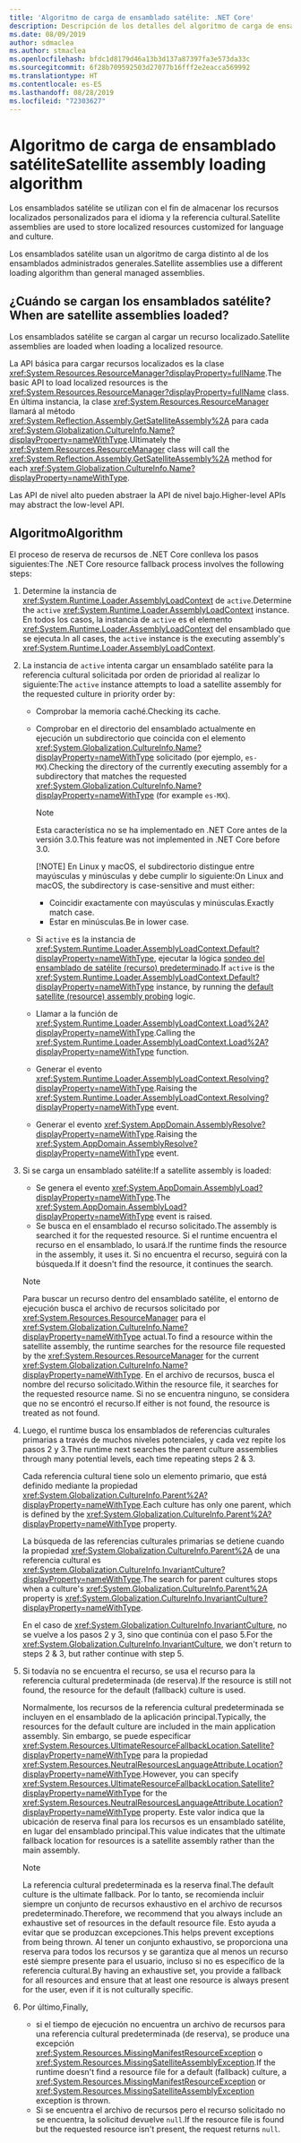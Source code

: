```yaml
---
title: 'Algoritmo de carga de ensamblado satélite: .NET Core'
description: Descripción de los detalles del algoritmo de carga de ensamblado satélite en .NET Core
ms.date: 08/09/2019
author: sdmaclea
ms.author: stmaclea
ms.openlocfilehash: bfdc1d8179d46a13b3d137a87397fa3e573da33c
ms.sourcegitcommit: 6f28b709592503d27077b16fff2e2eacca569992
ms.translationtype: HT
ms.contentlocale: es-ES
ms.lasthandoff: 08/28/2019
ms.locfileid: "72303627"
---
```

# <a name="satellite-assembly-loading-algorithm"></a><span data-ttu-id="f739c-103">Algoritmo de carga de ensamblado satélite</span><span class="sxs-lookup"><span data-stu-id="f739c-103">Satellite assembly loading algorithm</span></span>

<span data-ttu-id="f739c-104">Los ensamblados satélite se utilizan con el fin de almacenar los recursos localizados personalizados para el idioma y la referencia cultural.</span><span class="sxs-lookup"><span data-stu-id="f739c-104">Satellite assemblies are used to store localized resources customized for language and culture.</span></span>

<span data-ttu-id="f739c-105">Los ensamblados satélite usan un algoritmo de carga distinto al de los ensamblados administrados generales.</span><span class="sxs-lookup"><span data-stu-id="f739c-105">Satellite assemblies use a different loading algorithm than general managed assemblies.</span></span>

## <a name="when-are-satellite-assemblies-loaded"></a><span data-ttu-id="f739c-106">¿Cuándo se cargan los ensamblados satélite?</span><span class="sxs-lookup"><span data-stu-id="f739c-106">When are satellite assemblies loaded?</span></span>

<span data-ttu-id="f739c-107">Los ensamblados satélite se cargan al cargar un recurso localizado.</span><span class="sxs-lookup"><span data-stu-id="f739c-107">Satellite assemblies are loaded when loading a localized resource.</span></span>

<span data-ttu-id="f739c-108">La API básica para cargar recursos localizados es la clase <xref:System.Resources.ResourceManager?displayProperty=fullName>.</span><span class="sxs-lookup"><span data-stu-id="f739c-108">The basic API to load localized resources is the <xref:System.Resources.ResourceManager?displayProperty=fullName> class.</span></span> <span data-ttu-id="f739c-109">En última instancia, la clase <xref:System.Resources.ResourceManager> llamará al método <xref:System.Reflection.Assembly.GetSatelliteAssembly%2A> para cada <xref:System.Globalization.CultureInfo.Name?displayProperty=nameWithType>.</span><span class="sxs-lookup"><span data-stu-id="f739c-109">Ultimately the <xref:System.Resources.ResourceManager> class will call the <xref:System.Reflection.Assembly.GetSatelliteAssembly%2A> method for each <xref:System.Globalization.CultureInfo.Name?displayProperty=nameWithType>.</span></span>

<span data-ttu-id="f739c-110">Las API de nivel alto pueden abstraer la API de nivel bajo.</span><span class="sxs-lookup"><span data-stu-id="f739c-110">Higher-level APIs may abstract the low-level API.</span></span>

## <a name="algorithm"></a><span data-ttu-id="f739c-111">Algoritmo</span><span class="sxs-lookup"><span data-stu-id="f739c-111">Algorithm</span></span>

<span data-ttu-id="f739c-112">El proceso de reserva de recursos de .NET Core conlleva los pasos siguientes:</span><span class="sxs-lookup"><span data-stu-id="f739c-112">The .NET Core resource fallback process involves the following steps:</span></span>

1. <span data-ttu-id="f739c-113">Determine la instancia de <xref:System.Runtime.Loader.AssemblyLoadContext> de `active`.</span><span class="sxs-lookup"><span data-stu-id="f739c-113">Determine the `active` <xref:System.Runtime.Loader.AssemblyLoadContext> instance.</span></span> <span data-ttu-id="f739c-114">En todos los casos, la instancia de `active` es el elemento <xref:System.Runtime.Loader.AssemblyLoadContext> del ensamblado que se ejecuta.</span><span class="sxs-lookup"><span data-stu-id="f739c-114">In all cases, the `active` instance is the executing assembly's <xref:System.Runtime.Loader.AssemblyLoadContext>.</span></span>

2. <span data-ttu-id="f739c-115">La instancia de `active` intenta cargar un ensamblado satélite para la referencia cultural solicitada por orden de prioridad al realizar lo siguiente:</span><span class="sxs-lookup"><span data-stu-id="f739c-115">The `active` instance attempts to load a satellite assembly for the requested culture in priority order by:</span></span>
    - <span data-ttu-id="f739c-116">Comprobar la memoria caché.</span><span class="sxs-lookup"><span data-stu-id="f739c-116">Checking its cache.</span></span>
    - <span data-ttu-id="f739c-117">Comprobar en el directorio del ensamblado actualmente en ejecución un subdirectorio que coincida con el elemento <xref:System.Globalization.CultureInfo.Name?displayProperty=nameWithType> solicitado (por ejemplo, `es-MX`).</span><span class="sxs-lookup"><span data-stu-id="f739c-117">Checking the directory of the currently executing assembly for a subdirectory that matches the requested <xref:System.Globalization.CultureInfo.Name?displayProperty=nameWithType> (for example `es-MX`).</span></span>

        > [!NOTE]
        > <span data-ttu-id="f739c-118">Esta característica no se ha implementado en .NET Core antes de la versión 3.0.</span><span class="sxs-lookup"><span data-stu-id="f739c-118">This feature was not implemented in .NET Core before 3.0.</span></span>
        >
        > [!NOTE]
        > <span data-ttu-id="f739c-119">En Linux y macOS, el subdirectorio distingue entre mayúsculas y minúsculas y debe cumplir lo siguiente:</span><span class="sxs-lookup"><span data-stu-id="f739c-119">On Linux and macOS, the subdirectory is case-sensitive and must either:</span></span>
        > - <span data-ttu-id="f739c-120">Coincidir exactamente con mayúsculas y minúsculas.</span><span class="sxs-lookup"><span data-stu-id="f739c-120">Exactly match case.</span></span>
        > - <span data-ttu-id="f739c-121">Estar en minúsculas.</span><span class="sxs-lookup"><span data-stu-id="f739c-121">Be in lower case.</span></span>

    - <span data-ttu-id="f739c-122">Si `active` es la instancia de <xref:System.Runtime.Loader.AssemblyLoadContext.Default?displayProperty=nameWithType>, ejecutar la lógica [sondeo del ensamblado de satélite (recurso) predeterminado](default-probing.md#satellite-resource-assembly-probing).</span><span class="sxs-lookup"><span data-stu-id="f739c-122">If `active` is the <xref:System.Runtime.Loader.AssemblyLoadContext.Default?displayProperty=nameWithType> instance, by running the [default satellite (resource) assembly probing](default-probing.md#satellite-resource-assembly-probing) logic.</span></span>

    - <span data-ttu-id="f739c-123">Llamar a la función de <xref:System.Runtime.Loader.AssemblyLoadContext.Load%2A?displayProperty=nameWithType>.</span><span class="sxs-lookup"><span data-stu-id="f739c-123">Calling the <xref:System.Runtime.Loader.AssemblyLoadContext.Load%2A?displayProperty=nameWithType> function.</span></span>

    - <span data-ttu-id="f739c-124">Generar el evento <xref:System.Runtime.Loader.AssemblyLoadContext.Resolving?displayProperty=nameWithType>.</span><span class="sxs-lookup"><span data-stu-id="f739c-124">Raising the <xref:System.Runtime.Loader.AssemblyLoadContext.Resolving?displayProperty=nameWithType> event.</span></span>

    - <span data-ttu-id="f739c-125">Generar el evento <xref:System.AppDomain.AssemblyResolve?displayProperty=nameWithType>.</span><span class="sxs-lookup"><span data-stu-id="f739c-125">Raising the <xref:System.AppDomain.AssemblyResolve?displayProperty=nameWithType> event.</span></span>

3. <span data-ttu-id="f739c-126">Si se carga un ensamblado satélite:</span><span class="sxs-lookup"><span data-stu-id="f739c-126">If a satellite assembly is loaded:</span></span>
   - <span data-ttu-id="f739c-127">Se genera el evento <xref:System.AppDomain.AssemblyLoad?displayProperty=nameWithType>.</span><span class="sxs-lookup"><span data-stu-id="f739c-127">The <xref:System.AppDomain.AssemblyLoad?displayProperty=nameWithType> event is raised.</span></span>
   - <span data-ttu-id="f739c-128">Se busca en el ensamblado el recurso solicitado.</span><span class="sxs-lookup"><span data-stu-id="f739c-128">The assembly is searched it for the requested resource.</span></span> <span data-ttu-id="f739c-129">Si el runtime encuentra el recurso en el ensamblado, lo usará.</span><span class="sxs-lookup"><span data-stu-id="f739c-129">If the runtime finds the resource in the assembly, it uses it.</span></span> <span data-ttu-id="f739c-130">Si no encuentra el recurso, seguirá con la búsqueda.</span><span class="sxs-lookup"><span data-stu-id="f739c-130">If it doesn't find the resource, it continues the search.</span></span>

    > [!NOTE]
    > <span data-ttu-id="f739c-131">Para buscar un recurso dentro del ensamblado satélite, el entorno de ejecución busca el archivo de recursos solicitado por <xref:System.Resources.ResourceManager> para el <xref:System.Globalization.CultureInfo.Name?displayProperty=nameWithType> actual.</span><span class="sxs-lookup"><span data-stu-id="f739c-131">To find a resource within the satellite assembly, the runtime searches for the resource file requested by the <xref:System.Resources.ResourceManager> for the current <xref:System.Globalization.CultureInfo.Name?displayProperty=nameWithType>.</span></span> <span data-ttu-id="f739c-132">En el archivo de recursos, busca el nombre del recurso solicitado.</span><span class="sxs-lookup"><span data-stu-id="f739c-132">Within the resource file, it searches for the requested resource name.</span></span> <span data-ttu-id="f739c-133">Si no se encuentra ninguno, se considera que no se encontró el recurso.</span><span class="sxs-lookup"><span data-stu-id="f739c-133">If either is not found, the resource is treated as not found.</span></span>

4. <span data-ttu-id="f739c-134">Luego, el runtime busca los ensamblados de referencias culturales primarias a través de muchos niveles potenciales, y cada vez repite los pasos 2 y 3.</span><span class="sxs-lookup"><span data-stu-id="f739c-134">The runtime next searches the parent culture assemblies through many potential levels, each time repeating steps 2 & 3.</span></span>

    <span data-ttu-id="f739c-135">Cada referencia cultural tiene solo un elemento primario, que está definido mediante la propiedad <xref:System.Globalization.CultureInfo.Parent%2A?displayProperty=nameWithType>.</span><span class="sxs-lookup"><span data-stu-id="f739c-135">Each culture has only one parent, which is defined by the <xref:System.Globalization.CultureInfo.Parent%2A?displayProperty=nameWithType> property.</span></span>

    <span data-ttu-id="f739c-136">La búsqueda de las referencias culturales primarias se detiene cuando la propiedad <xref:System.Globalization.CultureInfo.Parent%2A> de una referencia cultural es <xref:System.Globalization.CultureInfo.InvariantCulture?displayProperty=nameWithType>.</span><span class="sxs-lookup"><span data-stu-id="f739c-136">The search for parent cultures stops when a culture's <xref:System.Globalization.CultureInfo.Parent%2A> property is <xref:System.Globalization.CultureInfo.InvariantCulture?displayProperty=nameWithType>.</span></span>

    <span data-ttu-id="f739c-137">En el caso de <xref:System.Globalization.CultureInfo.InvariantCulture>, no se vuelve a los pasos 2 y 3, sino que continúa con el paso 5.</span><span class="sxs-lookup"><span data-stu-id="f739c-137">For the <xref:System.Globalization.CultureInfo.InvariantCulture>, we don't return to steps 2 & 3, but rather continue with step 5.</span></span>

5. <span data-ttu-id="f739c-138">Si todavía no se encuentra el recurso, se usa el recurso para la referencia cultural predeterminada (de reserva).</span><span class="sxs-lookup"><span data-stu-id="f739c-138">If the resource is still not found, the resource for the default (fallback) culture is used.</span></span>

   <span data-ttu-id="f739c-139">Normalmente, los recursos de la referencia cultural predeterminada se incluyen en el ensamblado de la aplicación principal.</span><span class="sxs-lookup"><span data-stu-id="f739c-139">Typically, the resources for the default culture are included in the main application assembly.</span></span> <span data-ttu-id="f739c-140">Sin embargo, se puede especificar <xref:System.Resources.UltimateResourceFallbackLocation.Satellite?displayProperty=nameWithType> para la propiedad <xref:System.Resources.NeutralResourcesLanguageAttribute.Location?displayProperty=nameWithType>.</span><span class="sxs-lookup"><span data-stu-id="f739c-140">However, you can specify <xref:System.Resources.UltimateResourceFallbackLocation.Satellite?displayProperty=nameWithType> for the <xref:System.Resources.NeutralResourcesLanguageAttribute.Location?displayProperty=nameWithType> property.</span></span> <span data-ttu-id="f739c-141">Este valor indica que la ubicación de reserva final para los recursos es un ensamblado satélite, en lugar del ensamblado principal.</span><span class="sxs-lookup"><span data-stu-id="f739c-141">This value indicates that the ultimate fallback location for resources is a satellite assembly rather than the main assembly.</span></span>

    > [!NOTE]
    > <span data-ttu-id="f739c-142">La referencia cultural predeterminada es la reserva final.</span><span class="sxs-lookup"><span data-stu-id="f739c-142">The default culture is the ultimate fallback.</span></span> <span data-ttu-id="f739c-143">Por lo tanto, se recomienda incluir siempre un conjunto de recursos exhaustivo en el archivo de recursos predeterminado.</span><span class="sxs-lookup"><span data-stu-id="f739c-143">Therefore, we recommend that you always include an exhaustive set of resources in the default resource file.</span></span> <span data-ttu-id="f739c-144">Esto ayuda a evitar que se produzcan excepciones.</span><span class="sxs-lookup"><span data-stu-id="f739c-144">This helps prevent exceptions from being thrown.</span></span> <span data-ttu-id="f739c-145">Al tener un conjunto exhaustivo, se proporciona una reserva para todos los recursos y se garantiza que al menos un recurso esté siempre presente para el usuario, incluso si no es específico de la referencia cultural.</span><span class="sxs-lookup"><span data-stu-id="f739c-145">By having an exhaustive set, you provide a fallback for all resources and ensure that at least one resource is always present for the user, even if it is not culturally specific.</span></span>

6. <span data-ttu-id="f739c-146">Por último,</span><span class="sxs-lookup"><span data-stu-id="f739c-146">Finally,</span></span>
   - <span data-ttu-id="f739c-147">si el tiempo de ejecución no encuentra un archivo de recursos para una referencia cultural predeterminada (de reserva), se produce una excepción <xref:System.Resources.MissingManifestResourceException> o <xref:System.Resources.MissingSatelliteAssemblyException>.</span><span class="sxs-lookup"><span data-stu-id="f739c-147">If the runtime doesn't find a resource file for a default (fallback) culture, a <xref:System.Resources.MissingManifestResourceException> or <xref:System.Resources.MissingSatelliteAssemblyException> exception is thrown.</span></span>
   - <span data-ttu-id="f739c-148">Si se encuentra el archivo de recursos pero el recurso solicitado no se encuentra, la solicitud devuelve `null`.</span><span class="sxs-lookup"><span data-stu-id="f739c-148">If the resource file is found but the requested resource isn't present, the request returns `null`.</span></span>
